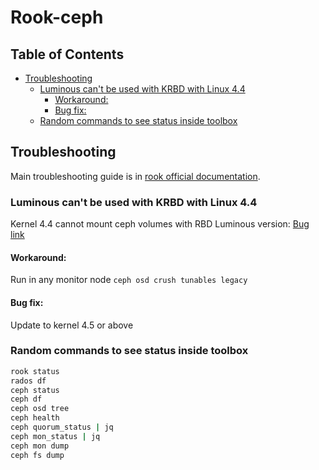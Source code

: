 # Rook-ceph <!-- omit in toc -->

## Table of Contents <!-- omit in toc -->

- [Troubleshooting](#troubleshooting)
  - [Luminous can't be used with KRBD with Linux 4.4](#luminous-cant-be-used-with-krbd-with-linux-44)
    - [Workaround:](#workaround)
    - [Bug fix:](#bug-fix)
  - [Random commands to see status inside toolbox](#random-commands-to-see-status-inside-toolbox)

## Troubleshooting

Main troubleshooting guide is in [rook official documentation][1].

### Luminous can't be used with KRBD with Linux 4.4

Kernel 4.4 cannot mount ceph volumes with RBD Luminous version: [Bug link][2]

#### Workaround:

Run in any monitor node `ceph osd crush tunables legacy`

#### Bug fix:

Update to kernel 4.5 or above

### Random commands to see status inside toolbox

```bash
rook status
rados df
ceph status
ceph df
ceph osd tree
ceph health
ceph quorum_status | jq
ceph mon_status | jq
ceph mon dump
ceph fs dump
```

[1]: https://github.com/rook/rook/blob/master/Documentation/ceph-common-issues.md
[2]: https://bugs.launchpad.net/charm-ceph-mon/+bug/1716735
